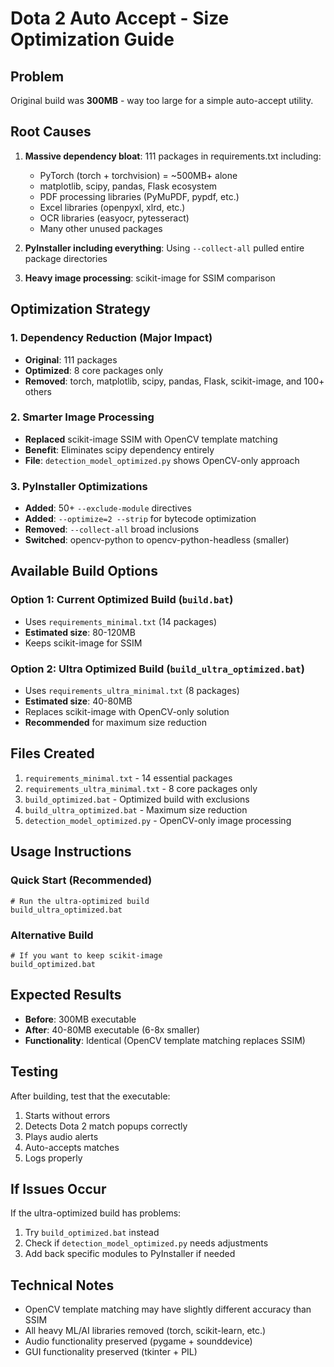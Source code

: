 # Dota 2 Auto Accept - Size Optimization Guide

## Problem
Original build was **300MB** - way too large for a simple auto-accept utility.

## Root Causes
1. **Massive dependency bloat**: 111 packages in requirements.txt including:
   - PyTorch (torch + torchvision) = ~500MB+ alone
   - matplotlib, scipy, pandas, Flask ecosystem
   - PDF processing libraries (PyMuPDF, pypdf, etc.)
   - Excel libraries (openpyxl, xlrd, etc.)
   - OCR libraries (easyocr, pytesseract)
   - Many other unused packages

2. **PyInstaller including everything**: Using `--collect-all` pulled entire package directories

3. **Heavy image processing**: scikit-image for SSIM comparison

## Optimization Strategy

### 1. Dependency Reduction (Major Impact)
- **Original**: 111 packages
- **Optimized**: 8 core packages only
- **Removed**: torch, matplotlib, scipy, pandas, Flask, scikit-image, and 100+ others

### 2. Smarter Image Processing
- **Replaced** scikit-image SSIM with OpenCV template matching
- **Benefit**: Eliminates scipy dependency entirely
- **File**: `detection_model_optimized.py` shows OpenCV-only approach

### 3. PyInstaller Optimizations
- **Added**: 50+ `--exclude-module` directives
- **Added**: `--optimize=2 --strip` for bytecode optimization
- **Removed**: `--collect-all` broad inclusions
- **Switched**: opencv-python to opencv-python-headless (smaller)

## Available Build Options

### Option 1: Current Optimized Build (`build.bat`)
- Uses `requirements_minimal.txt` (14 packages)  
- **Estimated size**: 80-120MB
- Keeps scikit-image for SSIM

### Option 2: Ultra Optimized Build (`build_ultra_optimized.bat`)
- Uses `requirements_ultra_minimal.txt` (8 packages)
- **Estimated size**: 40-80MB  
- Replaces scikit-image with OpenCV-only solution
- **Recommended** for maximum size reduction

## Files Created
1. `requirements_minimal.txt` - 14 essential packages
2. `requirements_ultra_minimal.txt` - 8 core packages only
3. `build_optimized.bat` - Optimized build with exclusions
4. `build_ultra_optimized.bat` - Maximum size reduction
5. `detection_model_optimized.py` - OpenCV-only image processing

## Usage Instructions

### Quick Start (Recommended)
```batch
# Run the ultra-optimized build
build_ultra_optimized.bat
```

### Alternative Build
```batch  
# If you want to keep scikit-image
build_optimized.bat
```

## Expected Results
- **Before**: 300MB executable
- **After**: 40-80MB executable (6-8x smaller)
- **Functionality**: Identical (OpenCV template matching replaces SSIM)

## Testing
After building, test that the executable:
1. Starts without errors
2. Detects Dota 2 match popups correctly  
3. Plays audio alerts
4. Auto-accepts matches
5. Logs properly

## If Issues Occur
If the ultra-optimized build has problems:
1. Try `build_optimized.bat` instead
2. Check if `detection_model_optimized.py` needs adjustments
3. Add back specific modules to PyInstaller if needed

## Technical Notes
- OpenCV template matching may have slightly different accuracy than SSIM
- All heavy ML/AI libraries removed (torch, scikit-learn, etc.)
- Audio functionality preserved (pygame + sounddevice)
- GUI functionality preserved (tkinter + PIL)
